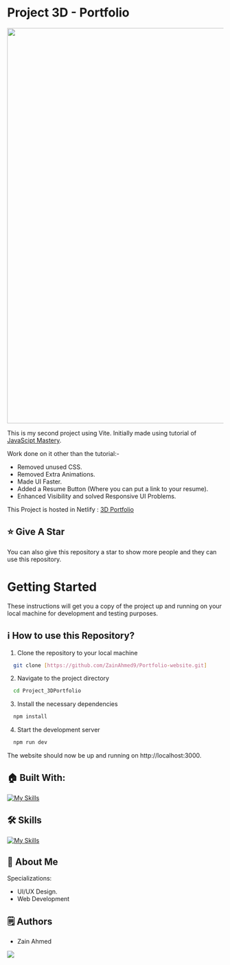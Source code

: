 # Project 3D - Portfolio

<p align="center">
  <img width="1909" height="921" alt="Image" src="https://github.com/user-attachments/assets/43528708-3738-4954-9336-35c3bb36829f" />
</p>

This is my second project using Vite. Initially made using tutorial of [JavaScipt Mastery](https://youtu.be/0fYi8SGA20k?feature=shared).

Work done on it other than the tutorial:-
- Removed unused CSS.
- Removed Extra Animations.
- Made UI Faster.
- Added a Resume Button (Where you can put a link to your resume).
- Enhanced Visibility and solved Responsive UI Problems.

This Project is hosted in Netlify : [3D Portfolio](https://687bf046dfc97a0008b4d739--zain3dportfolio.netlify.app/)

## :star: Give A Star

You can also give this repository a star to show more people and they can use this repository.

# Getting Started

These instructions will get you a copy of the project up and running on your local machine for development and testing purposes.


## ℹ️ How to use this Repository?

1. Clone the repository to your local machine

```bash
  git clone [https://github.com/ZainAhmed9/Portfolio-website.git]

```
2. Navigate to the project directory

```bash
  cd Project_3DPortfolio
```
3. Install the necessary dependencies
```bash
  npm install
```

4. Start the development server
```bash
  npm run dev
```

The website should now be up and running on http://localhost:3000.

## 🏠 Built With:

[![My Skills](https://skillicons.dev/icons?i=vscode,react,nextjs,threejs,tailwind,netlify)](https://skillicons.dev)

## 🛠 Skills

[![My Skills](https://skillicons.dev/icons?i=html,css,js,ts,react,nextjs,tailwind,threejs)](https://skillicons.dev)

## 🚀 About Me
Specializations:
- UI/UX Design.
- Web Development


## 🗒️ Authors
- Zain Ahmed

<p align="left">
    <a href="https://github.com/ZainAhmed9">
      <img src="https://skillicons.dev/icons?i=github" />
    </a>
  </a>
</p>
